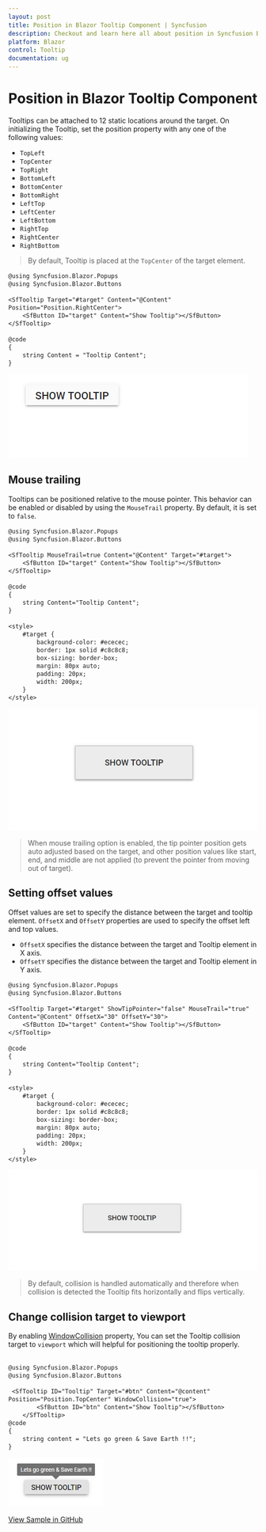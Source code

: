 ```yaml
---
layout: post
title: Position in Blazor Tooltip Component | Syncfusion
description: Checkout and learn here all about position in Syncfusion Blazor Tooltip component and much more details.
platform: Blazor
control: Tooltip
documentation: ug
---
```


# Position in Blazor Tooltip Component

Tooltips can be attached to 12 static locations around the target. On initializing the Tooltip, set the position property with any one of the following values:

* `TopLeft`
* `TopCenter`
* `TopRight`
* `BottomLeft`
* `BottomCenter`
* `BottomRight`
* `LeftTop`
* `LeftCenter`
* `LeftBottom`
* `RightTop`
* `RightCenter`
* `RightBottom`

> By default, Tooltip is placed at the `TopCenter` of the target element.

```cshtml
@using Syncfusion.Blazor.Popups
@using Syncfusion.Blazor.Buttons

<SfTooltip Target="#target" Content="@Content" Position="Position.RightCenter">
    <SfButton ID="target" Content="Show Tooltip"></SfButton>
</SfTooltip>

@code
{
    string Content = "Tooltip Content";
}
```

![Changing Blazor Tooltip Position](images/blazor-tooltip-position.gif)

## Mouse trailing

Tooltips can be positioned relative to the mouse pointer. This behavior can be enabled or disabled by using the `MouseTrail` property. By default, it is set to `false`.

```cshtml
@using Syncfusion.Blazor.Popups
@using Syncfusion.Blazor.Buttons

<SfTooltip MouseTrail=true Content="@Content" Target="#target">
    <SfButton ID="target" Content="Show Tooltip"></SfButton>
</SfTooltip>

@code
{
    string Content="Tooltip Content";
}

<style>
    #target {
        background-color: #ececec;
        border: 1px solid #c8c8c8;
        box-sizing: border-box;
        margin: 80px auto;
        padding: 20px;
        width: 200px;
    }
</style>
```

![Blazor Tooltip with Mouse Trail](images/blazor-tooltip-mouse-trail.gif)

> When mouse trailing option is enabled, the tip pointer position gets auto adjusted based on the target, and other position values like start, end, and middle are not applied (to prevent the pointer from moving out of target).

## Setting offset values

Offset values are set to specify the distance between the target and tooltip element. `OffsetX` and `OffsetY` properties are used to specify the offset left and top values.

* `OffsetX` specifies the distance between the target and Tooltip element in X axis.
* `OffsetY` specifies the distance between the target and Tooltip element in Y axis.

```cshtml
@using Syncfusion.Blazor.Popups
@using Syncfusion.Blazor.Buttons

<SfTooltip Target="#target" ShowTipPointer="false" MouseTrail="true" Content="@Content" OffsetX="30" OffsetY="30">
    <SfButton ID="target" Content="Show Tooltip"></SfButton>
</SfTooltip>

@code
{
    string Content="Tooltip Content";
}

<style>
    #target {
        background-color: #ececec;
        border: 1px solid #c8c8c8;
        box-sizing: border-box;
        margin: 80px auto;
        padding: 20px;
        width: 200px;
    }
</style>

```

![Blazor Tooltip with Offset Value](images/blazor-tooltip-offset-value.gif)

> By default, collision is handled automatically and therefore when collision is detected the Tooltip fits horizontally and flips vertically.

## Change collision target to viewport

By enabling [WindowCollision](https://help.syncfusion.com/cr/blazor/Syncfusion.Blazor.Popups.SfTooltip.html#Syncfusion_Blazor_Popups_SfTooltip_WindowCollision) property, You can set the Tooltip collision target to `viewport` which will helpful for positioning the tooltip properly.

```cshtml

@using Syncfusion.Blazor.Popups
@using Syncfusion.Blazor.Buttons

 <SfTooltip ID="Tooltip" Target="#btn" Content="@content" Position="Position.TopCenter" WindowCollision="true">
        <SfButton ID="btn" Content="Show Tooltip"></SfButton>
    </SfTooltip>
@code
{
    string content = "Lets go green & Save Earth !!";
}

```

![Blazor Tooltip with Window Collision](images/blazor-tooltip-window-collision.png)

[View Sample in GitHub](https://github.com/SyncfusionExamples/Change-collision-target-to-viewport-in-Blazor-Tooltip)
